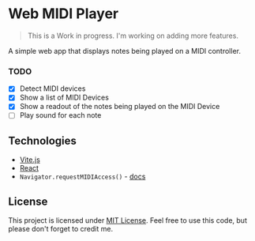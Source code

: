 # Web MIDI Player

> This is a Work in progress. I'm working on adding more features.

A simple web app that displays notes being played on a MIDI controller.

### TODO

- [x] Detect MIDI devices
- [x] Show a list of MIDI Devices
- [x] Show a readout of the notes being played on the MIDI Device
- [ ] Play sound for each note

## Technologies

- [Vite.js](https://vitejs.dev/)
- [React](https://reactjs.org/)
- `Navigator.requestMIDIAccess()` - [docs](https://developer.mozilla.org/en-US/docs/Web/API/Navigator/requestMIDIAccess)

## License

This project is licensed under [MIT License](./LICENSE). Feel free to use this code, but please don't forget to credit me.